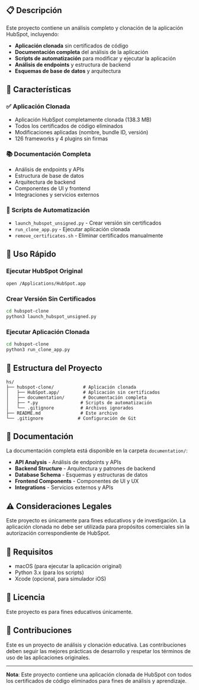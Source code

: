 
## 📋 Descripción

Este proyecto contiene un análisis completo y clonación de la aplicación HubSpot, incluyendo:

- **Aplicación clonada** sin certificados de código
- **Documentación completa** del análisis de la aplicación
- **Scripts de automatización** para modificar y ejecutar la aplicación
- **Análisis de endpoints** y estructura de backend
- **Esquemas de base de datos** y arquitectura

## 🎯 Características

### ✅ **Aplicación Clonada**
- Aplicación HubSpot completamente clonada (138.3 MB)
- Todos los certificados de código eliminados
- Modificaciones aplicadas (nombre, bundle ID, versión)
- 126 frameworks y 4 plugins sin firmas

### 📚 **Documentación Completa**
- Análisis de endpoints y APIs
- Estructura de base de datos
- Arquitectura de backend
- Componentes de UI y frontend
- Integraciones y servicios externos

### 🔧 **Scripts de Automatización**
- `launch_hubspot_unsigned.py` - Crear versión sin certificados
- `run_clone_app.py` - Ejecutar aplicación clonada
- `remove_certificates.sh` - Eliminar certificados manualmente

## 🚀 Uso Rápido

### Ejecutar HubSpot Original
```bash
open /Applications/HubSpot.app
```

### Crear Versión Sin Certificados
```bash
cd hubspot-clone
python3 launch_hubspot_unsigned.py
```

### Ejecutar Aplicación Clonada
```bash
cd hubspot-clone
python3 run_clone_app.py
```

## 📁 Estructura del Proyecto

```
hs/
├── hubspot-clone/           # Aplicación clonada
│   ├── HubSpot.app/         # Aplicación sin certificados
│   ├── documentation/       # Documentación completa
│   ├── *.py                # Scripts de automatización
│   └── .gitignore          # Archivos ignorados
├── README.md               # Este archivo
└── .gitignore             # Configuración de Git
```

## 📖 Documentación

La documentación completa está disponible en la carpeta `documentation/`:

- **API Analysis** - Análisis de endpoints y APIs
- **Backend Structure** - Arquitectura y patrones de backend
- **Database Schema** - Esquemas y estructuras de datos
- **Frontend Components** - Componentes de UI y UX
- **Integrations** - Servicios externos y APIs

## ⚠️ Consideraciones Legales

Este proyecto es únicamente para fines educativos y de investigación. La aplicación clonada no debe ser utilizada para propósitos comerciales sin la autorización correspondiente de HubSpot.

## 🔧 Requisitos

- macOS (para ejecutar la aplicación original)
- Python 3.x (para los scripts)
- Xcode (opcional, para simulador iOS)

## 📝 Licencia

Este proyecto es para fines educativos únicamente.

## 🤝 Contribuciones

Este es un proyecto de análisis y clonación educativa. Las contribuciones deben seguir las mejores prácticas de desarrollo y respetar los términos de uso de las aplicaciones originales.

---

**Nota**: Este proyecto contiene una aplicación clonada de HubSpot con todos los certificados de código eliminados para fines de análisis y aprendizaje.
